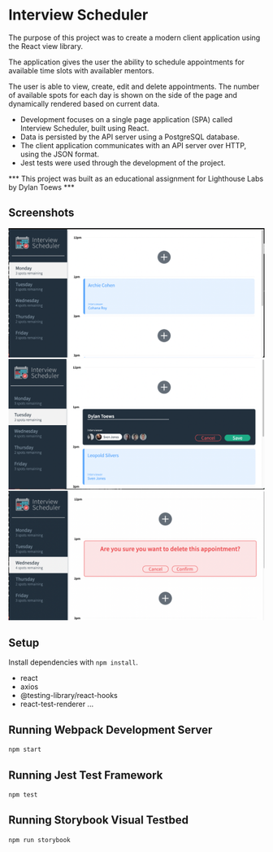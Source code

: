 # Interview Scheduler

The purpose of this project was to create a modern client application using the React view library. 

The application gives the user the ability to schedule appointments for available time slots with availabler mentors. 

The user is able to view, create, edit and delete appointments. The number of available spots for each day is shown on the side of the page and dynamically rendered based on current data. 

- Development focuses on a single page application (SPA) called Interview Scheduler, built using React.
- Data is persisted by the API server using a PostgreSQL database.
- The client application communicates with an API server over HTTP, using the JSON format.
- Jest tests were used through the development of the project.

*** This project was built as an educational assignment for Lighthouse Labs by Dylan Toews ***

## Screenshots

![Index and initial rendering](https://github.com/dylanToews/scheduler/blob/master/docs/index-page.png?raw=true)
![Shows user booking appointment](https://github.com/dylanToews/scheduler/blob/master/docs/enter-student-name.jpg.png?raw=true)
![Confirmation of delete appointment prior to implementation](https://github.com/dylanToews/scheduler/blob/master/docs/confirm-delete.png?raw=true)

## Setup

Install dependencies with `npm install`.

- react
- axios
- @testing-library/react-hooks
- react-test-renderer
...

## Running Webpack Development Server

```sh
npm start
```

## Running Jest Test Framework

```sh
npm test
```

## Running Storybook Visual Testbed

```sh
npm run storybook
```
